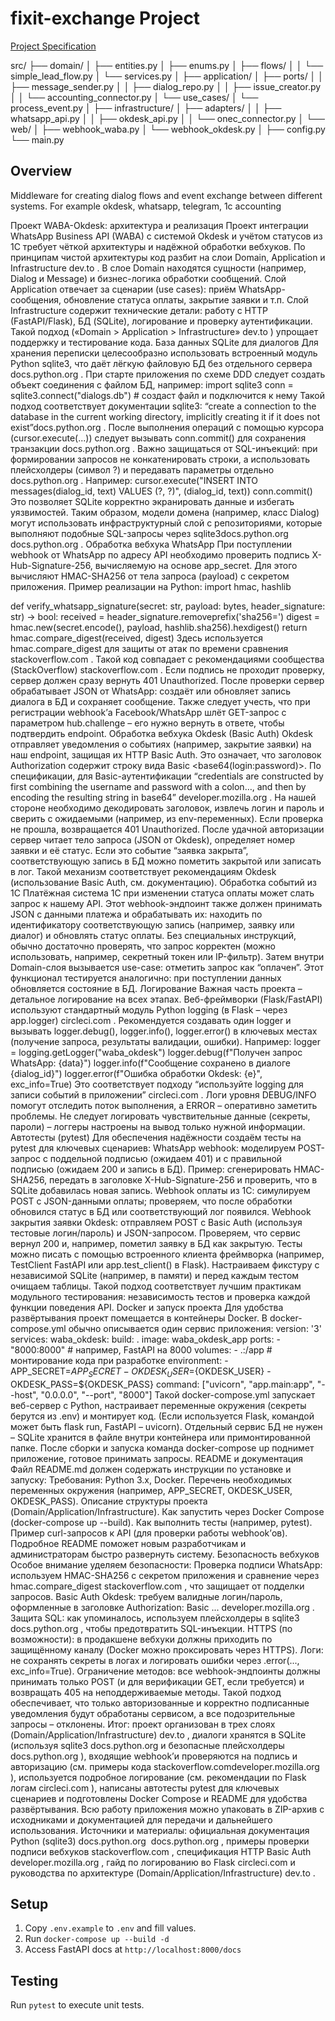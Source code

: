 # fixit-exchange Project

[Project Specification](project_spec.md)

src/
├── domain/
│   ├── entities.py
│   ├── enums.py
│   ├── flows/
│   │   └── simple_lead_flow.py
│   └── services.py
│
├── application/
│   ├── ports/
│   │   ├── message_sender.py
│   │   ├── dialog_repo.py
│   │   ├── issue_creator.py
│   │   └── accounting_connector.py
│   └── use_cases/
│       └── process_event.py
│
├── infrastructure/
│   ├── adapters/
│   │   ├── whatsapp_api.py
│   │   ├── okdesk_api.py
│   │   └── onec_connector.py
│   └── web/
│       ├── webhook_waba.py
│       └── webhook_okdesk.py
│
├── config.py
└── main.py

## Overview
Middleware for creating dialog flows and event exchange between different systems. For example okdesk, whatsapp, telegram, 1c accounting

Проект WABA-Okdesk: архитектура и реализация
Проект интеграции WhatsApp Business API (WABA) с системой Okdesk и учётом статусов из 1С требует чёткой архитектуры и надёжной обработки вебхуков. По принципам чистой архитектуры код разбит на слои Domain, Application и Infrastructure​
dev.to
. В слое Domain находятся сущности (например, Dialog и Message) и бизнес-логика обработки сообщений. Слой Application отвечает за сценарии (use cases): приём WhatsApp-сообщения, обновление статуса оплаты, закрытие заявки и т.п. Слой Infrastructure содержит технические детали: работу с HTTP (FastAPI/Flask), БД (SQLite), логирование и проверку аутентификации. Такой подход («Domain > Application > Infrastructure»​
dev.to
) упрощает поддержку и тестирование кода.
База данных SQLite для диалогов
Для хранения переписки целесообразно использовать встроенный модуль Python sqlite3, что даёт лёгкую файловую БД без отдельного сервера​
docs.python.org
. При старте приложения по схеме DDD следует создать объект соединения с файлом БД, например:
import sqlite3
conn = sqlite3.connect("dialogs.db")  # создаст файл и подключится к нему
Такой подход соответствует документации sqlite3: “create a connection to the database in the current working directory, implicitly creating it if it does not exist”​
docs.python.org
. После выполнения операций с помощью курсора (cursor.execute(...)) следует вызывать conn.commit() для сохранения транзакции​
docs.python.org
. Важно защищаться от SQL-инъекций: при формировании запросов не конкатенировать строки, а использовать плейсхолдеры (символ ?) и передавать параметры отдельно​
docs.python.org
. Например:
cursor.execute("INSERT INTO messages(dialog_id, text) VALUES (?, ?)", (dialog_id, text))
conn.commit()
Это позволяет SQLite корректно экранировать данные и избегать уязвимостей. Таким образом, модели домена (например, класс Dialog) могут использовать инфраструктурный слой с репозиториями, которые выполняют подобные SQL-запросы через sqlite3​
docs.python.org
​
docs.python.org
.
Обработка вебхука WhatsApp
При поступлении webhook от WhatsApp по адресу API необходимо проверить подпись X-Hub-Signature-256, вычисляемую на основе app_secret. Для этого вычисляют HMAC-SHA256 от тела запроса (payload) с секретом приложения. Пример реализации на Python:
import hmac, hashlib

def verify_whatsapp_signature(secret: str, payload: bytes, header_signature: str) -> bool:
    received = header_signature.removeprefix('sha256=')
    digest = hmac.new(secret.encode(), payload, hashlib.sha256).hexdigest()
    return hmac.compare_digest(received, digest)
Здесь используется hmac.compare_digest для защиты от атак по времени сравнения​
stackoverflow.com
. Такой код совпадает с рекомендациями сообщества (StackOverflow)​
stackoverflow.com
. Если подпись не проходит проверку, сервер должен сразу вернуть 401 Unauthorized. После проверки сервер обрабатывает JSON от WhatsApp: создаёт или обновляет запись диалога в БД и сохраняет сообщение. Также следует учесть, что при регистрации webhook’а Facebook/WhatsApp шлёт GET-запрос с параметром hub.challenge – его нужно вернуть в ответе, чтобы подтвердить endpoint.
Обработка вебхука Okdesk (Basic Auth)
Okdesk отправляет уведомления о событиях (например, закрытие заявки) на наш endpoint, защищая их HTTP Basic Auth. Это означает, что заголовок Authorization содержит строку вида Basic <base64(login:password)>. По спецификации, для Basic-аутентификации “credentials are constructed by first combining the username and password with a colon…, and then by encoding the resulting string in base64”​
developer.mozilla.org
. На нашей стороне необходимо декодировать заголовок, извлечь логин и пароль и сверить с ожидаемыми (например, из env-переменных). Если проверка не прошла, возвращается 401 Unauthorized. После удачной авторизации сервер читает тело запроса (JSON от Okdesk), определяет номер заявки и её статус. Если это событие “заявка закрыта”, соответствующую запись в БД можно пометить закрытой или записать в лог. Такой механизм соответствует рекомендациям Okdesk (использование Basic Auth, см. документацию).
Обработка событий из 1С
Платёжная система 1С при изменении статуса оплаты может слать запрос к нашему API. Этот webhook-эндпоинт также должен принимать JSON с данными платежа и обрабатывать их: находить по идентификатору соответствующую запись (например, заявку или диалог) и обновлять статус оплаты. Без специальных инструкций, обычно достаточно проверять, что запрос корректен (можно использовать, например, секретный токен или IP-фильтр). Затем внутри Domain-слоя вызывается use-case: отметить запрос как “оплачен”. Этот функционал тестируется аналогично: при поступлении данных обновляется состояние в БД.
Логирование
Важная часть проекта – детальное логирование на всех этапах. Веб-фреймворки (Flask/FastAPI) используют стандартный модуль Python logging (в Flask – через app.logger)​
circleci.com
. Рекомендуется создавать один logger и вызывать logger.debug(), logger.info(), logger.error() в ключевых местах (получение запроса, результаты валидации, ошибки). Например:
logger = logging.getLogger("waba_okdesk")
logger.debug(f"Получен запрос WhatsApp: {data}")
logger.info(f"Сообщение сохранено в диалоге {dialog_id}")
logger.error(f"Ошибка обработки Okdesk: {e}", exc_info=True)
Это соответствует подходу “используйте logging для записи событий в приложении”​
circleci.com
. Логи уровня DEBUG/INFO помогут отследить поток выполнения, а ERROR – оперативно заметить проблемы. Не следует логировать чувствительные данные (секреты, пароли) – логгеры настроены на вывод только нужной информации.
Автотесты (pytest)
Для обеспечения надёжности создаём тесты на pytest для ключевых сценариев:
WhatsApp webhook: моделируем POST-запрос с поддельной подписью (ожидаем 401) и с правильной подписью (ожидаем 200 и запись в БД). Пример: сгенерировать HMAC-SHA256, передать в заголовке X-Hub-Signature-256 и проверить, что в SQLite добавилась новая запись.
Webhook оплаты из 1С: симулируем POST с JSON-данными оплаты; проверяем, что после обработки обновился статус в БД или соответствующий лог появился.
Webhook закрытия заявки Okdesk: отправляем POST с Basic Auth (используя тестовые логин/пароль) и JSON-запросом. Проверяем, что сервис вернул 200 и, например, пометил заявку в БД как закрытую.
Тесты можно писать с помощью встроенного клиента фреймворка (например, TestClient FastAPI или app.test_client() в Flask). Настраиваем фикстуру с независимой SQLite (например, в памяти) и перед каждым тестом очищаем таблицы. Такой подход соответствует лучшим практикам модульного тестирования: независимость тестов и проверка каждой функции поведения API.
Docker и запуск проекта
Для удобства развёртывания проект помещается в контейнеры Docker. В docker-compose.yml обычно описывается один сервис приложения:
version: '3'
services:
  waba_okdesk:
    build: .
    image: waba_okdesk_app
    ports:
      - "8000:8000"  # например, FastAPI на 8000
    volumes:
      - .:/app  # монтирование кода при разработке
    environment:
      - APP_SECRET=${APP_SECRET}
      - OKDESK_USER=${OKDESK_USER}
      - OKDESK_PASS=${OKDESK_PASS}
    command: ["uvicorn", "app.main:app", "--host", "0.0.0.0", "--port", "8000"]
Такой docker-compose.yml запускает веб-сервер с Python, настраивает переменные окружения (секреты берутся из .env) и монтирует код. (Если используется Flask, командой может быть flask run, FastAPI – uvicorn). Отдельный сервис БД не нужен – SQLite хранится в файле внутри контейнера или примонтированной папке. После сборки и запуска команда docker-compose up поднимет приложение, готовое принимать запросы.
README и документация
Файл README.md должен содержать инструкции по установке и запуску:
Требования: Python 3.x, Docker.
Перечень необходимых переменных окружения (например, APP_SECRET, OKDESK_USER, OKDESK_PASS).
Описание структуры проекта (Domain/Application/Infrastructure).
Как запустить через Docker Compose (docker-compose up --build).
Как выполнить тесты (например, pytest).
Пример curl-запросов к API (для проверки работы webhook’ов).
Подробное README поможет новым разработчикам и администраторам быстро развернуть систему.
Безопасность вебхуков
Особое внимание уделяем безопасности:
Проверка подписи WhatsApp: используем HMAC-SHA256 с секретом приложения и сравнение через hmac.compare_digest​
stackoverflow.com
, что защищает от подделки запросов.
Basic Auth Okdesk: требуем валидные логин/пароль, оформленные в заголовке Authorization: Basic ...​
developer.mozilla.org
.
Защита SQL: как упоминалось, используем плейсхолдеры в sqlite3​
docs.python.org
, чтобы предотвратить SQL-инъекции.
HTTPS (по возможности): в продакшене вебхуки должны приходить по защищённому каналу (Docker можно проксировать через HTTPS).
Логи: не сохранять секреты в логах и логировать ошибки через .error(..., exc_info=True).
Ограничение методов: все webhook-эндпоинты должны принимать только POST (и для верификации GET, если требуется) и возвращать 405 на неподдерживаемые методы.
Такой подход обеспечивает, что только авторизованные и корректно подписанные уведомления будут обработаны сервисом, а все подозрительные запросы – отклонены. Итог: проект организован в трех слоях (Domain/Application/Infrastructure)​
dev.to
, диалоги хранятся в SQLite (используя sqlite3​
docs.python.org
 и безопасные плейсхолдеры​
docs.python.org
), входящие webhook’и проверяются на подпись и авторизацию (см. примеры кода​
stackoverflow.com
​
developer.mozilla.org
), используется подробное логирование (см. рекомендации по Flask логам​
circleci.com
), написаны автотесты pytest для ключевых сценариев и подготовлены Docker Compose и README для удобства развёртывания. Всю работу приложения можно упаковать в ZIP-архив с исходниками и документацией для передачи и дальнейшего использования. Источники и материалы: официальная документация Python (sqlite3)​
docs.python.org
​
docs.python.org
, примеры проверки подписи вебхуков​
stackoverflow.com
, спецификация HTTP Basic Auth​
developer.mozilla.org
, гайд по логированию во Flask​
circleci.com
 и руководства по архитектуре (Domain/Application/Infrastructure)​
dev.to
.


## Setup
1. Copy `.env.example` to `.env` and fill values.
2. Run `docker-compose up --build -d`
3. Access FastAPI docs at `http://localhost:8000/docs`

## Testing
Run `pytest` to execute unit tests.

